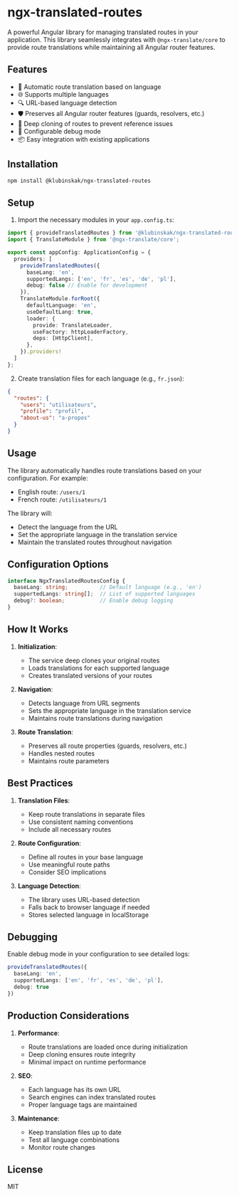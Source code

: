 # ngx-translated-routes

A powerful Angular library for managing translated routes in your application. This library seamlessly integrates with `@ngx-translate/core` to provide route translations while maintaining all Angular router features.

## Features

- 🔄 Automatic route translation based on language
- 🌐 Supports multiple languages
- 🔍 URL-based language detection
- 🛡️ Preserves all Angular router features (guards, resolvers, etc.)
- 🧩 Deep cloning of routes to prevent reference issues
- 🔧 Configurable debug mode
- 📦 Easy integration with existing applications

## Installation

```bash
npm install @klubinskak/ngx-translated-routes
```

## Setup

1. Import the necessary modules in your `app.config.ts`:

```typescript
import { provideTranslatedRoutes } from '@klubinskak/ngx-translated-routes';
import { TranslateModule } from '@ngx-translate/core';

export const appConfig: ApplicationConfig = {
  providers: [
    provideTranslatedRoutes({
      baseLang: 'en',
      supportedLangs: ['en', 'fr', 'es', 'de', 'pl'],
      debug: false // Enable for development
    }),
    TranslateModule.forRoot({
      defaultLanguage: 'en',
      useDefaultLang: true,
      loader: {
        provide: TranslateLoader,
        useFactory: httpLoaderFactory,
        deps: [HttpClient],
      },
    }).providers!
  ]
};
```

2. Create translation files for each language (e.g., `fr.json`):

```json
{
  "routes": {
    "users": "utilisateurs",
    "profile": "profil",
    "about-us": "a-propos"
  }
}
```

## Usage

The library automatically handles route translations based on your configuration. For example:

- English route: `/users/1`
- French route: `/utilisateurs/1`

The library will:
- Detect the language from the URL
- Set the appropriate language in the translation service
- Maintain the translated routes throughout navigation

## Configuration Options

```typescript
interface NgxTranslatedRoutesConfig {
  baseLang: string;          // Default language (e.g., 'en')
  supportedLangs: string[];  // List of supported languages
  debug?: boolean;           // Enable debug logging
}
```

## How It Works

1. **Initialization**:
   - The service deep clones your original routes
   - Loads translations for each supported language
   - Creates translated versions of your routes

2. **Navigation**:
   - Detects language from URL segments
   - Sets the appropriate language in the translation service
   - Maintains route translations during navigation

3. **Route Translation**:
   - Preserves all route properties (guards, resolvers, etc.)
   - Handles nested routes
   - Maintains route parameters

## Best Practices

1. **Translation Files**:
   - Keep route translations in separate files
   - Use consistent naming conventions
   - Include all necessary routes

2. **Route Configuration**:
   - Define all routes in your base language
   - Use meaningful route paths
   - Consider SEO implications

3. **Language Detection**:
   - The library uses URL-based detection
   - Falls back to browser language if needed
   - Stores selected language in localStorage

## Debugging

Enable debug mode in your configuration to see detailed logs:

```typescript
provideTranslatedRoutes({
  baseLang: 'en',
  supportedLangs: ['en', 'fr', 'es', 'de', 'pl'],
  debug: true
})
```

## Production Considerations

1. **Performance**:
   - Route translations are loaded once during initialization
   - Deep cloning ensures route integrity
   - Minimal impact on runtime performance

2. **SEO**:
   - Each language has its own URL
   - Search engines can index translated routes
   - Proper language tags are maintained

3. **Maintenance**:
   - Keep translation files up to date
   - Test all language combinations
   - Monitor route changes

## License

MIT
